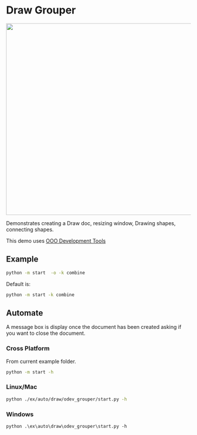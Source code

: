 # Draw Grouper

<p align="center">
    <img src="https://user-images.githubusercontent.com/4193389/200553927-7306accf-45c6-4b79-8a28-5256f1d097c0.png" width="622" height="523">
</p>

Demonstrates creating a Draw doc, resizing window, Drawing shapes, connecting shapes.

This demo uses [OOO Development Tools]

## Example

```sh
python -m start  -o -k combine
```

Default is:

```sh
python -m start -k combine
```

## Automate

A message box is display once the document has been created asking if you want to close the document.

### Cross Platform

From current example folder.

```sh
python -m start -h
```

### Linux/Mac

```sh
python ./ex/auto/draw/odev_grouper/start.py -h
```

### Windows

```ps
python .\ex\auto\draw\odev_grouper\start.py -h
```

[OOO Development Tools]: https://python-ooo-dev-tools.readthedocs.io/en/latest/